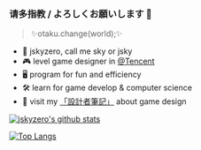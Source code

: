 ### 请多指教 / よろしくお願いします 👋

> ✨otaku.change(world);✨


+ 🌆 jskyzero, call me sky or jsky 
+ 🎮 level game designer in [@Tencent](https://github.com/Tencent)
+ 🖥 program for fun and efficiency
+ 🛠 learn for game develop & computer science
+ 👻 visit my [「設計者筆記」](https://design.jskyzero.com/) about game design

[![jskyzero's github stats](https://github-readme-stats.vercel.app/api?username=jskyzero&bg_color=30,e96443,904e95&title_color=fff&text_color=fff&include_all_commits=true)](https://github.com/anuraghazra/github-readme-stats)

[![Top Langs](https://github-readme-stats.vercel.app/api/top-langs/?username=jskyzero&layout=compact)](https://github.com/anuraghazra/github-readme-stats)
